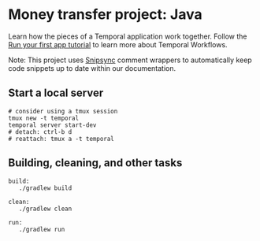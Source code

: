 # Money transfer project: Java

Learn how the pieces of a Temporal application work together.
Follow the [Run your first app tutorial](https://docs.temporal.io/docs/java/run-your-first-app-tutorial) to learn more about Temporal Workflows.

Note: This project uses [Snipsync](https://github.com/temporalio/snipsync) comment wrappers to automatically keep code snippets up to date within our documentation.

## Start a local server

```
# consider using a tmux session
tmux new -t temporal
temporal server start-dev
# detach: ctrl-b d
# reattach: tmux a -t temporal
```

## Building, cleaning, and other tasks 

```
build:
   ./gradlew build

clean:
   ./gradlew clean

run:
   ./gradlew run
```



